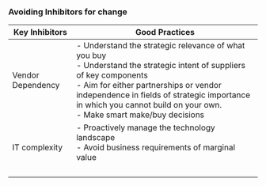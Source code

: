### Avoiding Inhibitors for change
| Key Inhibitors    | Good Practices                                                                                                                                                                                                                                                                               |
| ----------------- | -------------------------------------------------------------------------------------------------------------------------------------------------------------------------------------------------------------------------------------------------------------------------------------------- |
| Vendor Dependency | - Understand the strategic relevance of what you buy<br>- Understand the strategic intent of suppliers of key components<br>- Aim for either partnerships or vendor independence in fields of strategic importance in which you cannot build on your own.<br>- Make smart make/buy decisions |
| IT complexity     | - Proactively manage the technology landscape<br>- Avoid business requirements of marginal value<br><br>                                                                                                                                                                                     |
|                   |                                                                                                                                                                                                                                                                                              |